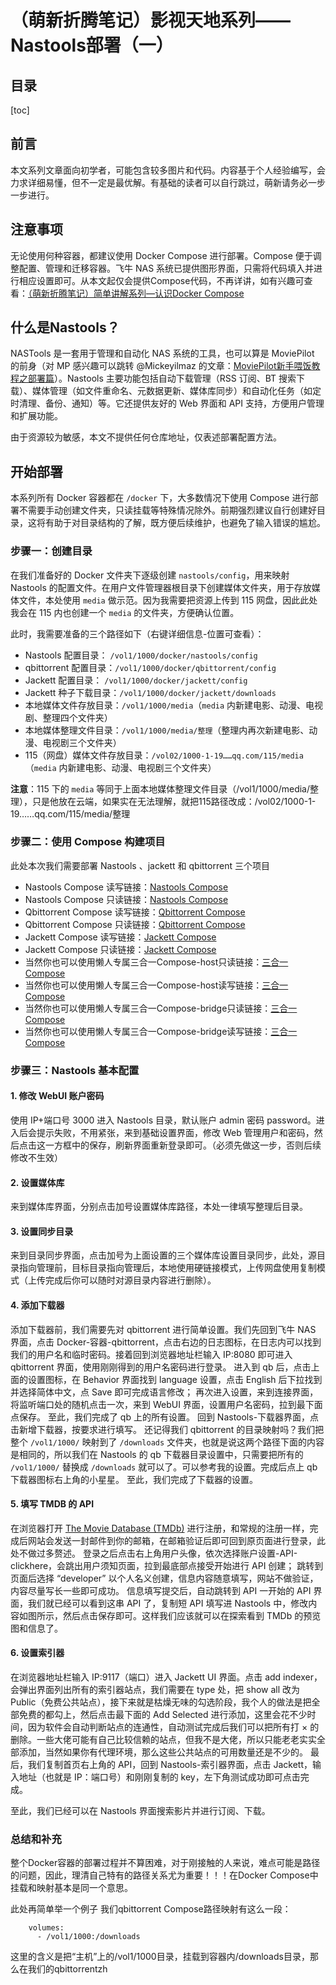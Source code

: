 
# （萌新折腾笔记）影视天地系列——Nastools部署（一）

## 目录
[toc]
## 前言
本文系列文章面向初学者，可能包含较多图片和代码。内容基于个人经验编写，会力求详细易懂，但不一定是最优解。有基础的读者可以自行跳过，萌新请务必一步一步进行。

## 注意事项
无论使用何种容器，都建议使用 Docker Compose 进行部署。Compose 便于调整配置、管理和迁移容器。飞牛 NAS 系统已提供图形界面，只需将代码填入并进行相应设置即可。从本文起仅会提供Compose代码，不再详讲，如有兴趣可查看：[（萌新折腾笔记）简单讲解系列—认识Docker Compose](https://club.fnnas.com/forum.php?mod=viewthread&tid=2717)

## 什么是Nastools？
NASTools 是一套用于管理和自动化 NAS 系统的工具，也可以算是 MoviePilot 的前身（对 MP 感兴趣可以跳转 @Mickeyilmaz 的文章：[MoviePilot新手喂饭教程之部署篇](https://club.fnnas.com/forum.php?mod=viewthread&tid=1568&extra=page%3D1)）。Nastools 主要功能包括自动下载管理（RSS 订阅、BT 搜索下载）、媒体管理（如文件重命名、元数据更新、媒体库同步）和自动化任务（如定时清理、备份、通知）等。它还提供友好的 Web 界面和 API 支持，方便用户管理和扩展功能。

由于资源较为敏感，本文不提供任何仓库地址，仅表述部署配置方法。

## 开始部署
本系列所有 Docker 容器都在 `/docker` 下，大多数情况下使用 Compose 进行部署不需要手动创建文件夹，只读挂载等特殊情况除外。前期强烈建议自行创建好目录，这将有助于对目录结构的了解，既方便后续维护，也避免了输入错误的尴尬。

### 步骤一：创建目录
在我们准备好的 Docker 文件夹下逐级创建 `nastools/config`，用来映射 Nastools 的配置文件。在用户文件管理器根目录下创建媒体文件夹，用于存放媒体文件，本处使用 `media` 做示范。因为我需要把资源上传到 115 网盘，因此此处我会在 115 内也创建一个 `media` 的文件夹，方便确认位置。

此时，我需要准备的三个路径如下（右键详细信息-位置可查看）：
- Nastools 配置目录： `/vol1/1000/docker/nastools/config`
- qbittorrent 配置目录：`/vol1/1000/docker/qbittorrent/config`
- Jackett 配置目录：  `/vol1/1000/docker/jackett/config`
- Jackett 种子下载目录：`/vol1/1000/docker/jackett/downloads`
- 本地媒体文件存放目录：`/vol1/1000/media`（`media` 内新建电影、动漫、电视剧、整理四个文件夹）
- 本地媒体整理文件目录：`/vol1/1000/media/整理`（整理内再次新建电影、动漫、电视剧三个文件夹）
- 115（网盘）媒体文件存放目录：`/vol02/1000-1-19……qq.com/115/media`（`media` 内新建电影、动漫、电视剧三个文件夹）

**注意**：115 下的 `media` 等同于上面本地媒体整理文件目录（/vol1/1000/media/整理），只是他放在云端，如果实在无法理解，就把115路径改成：/vol02/1000-1-19……qq.com/115/media/整理

### 步骤二：使用 Compose 构建项目
此处本次我们需要部署 Nastools 、jackett 和 qbittorrent 三个项目
- Nastools Compose 读写链接：[Nastools Compose](https://netcut.cn/Nastools配置部署)
- Nastools Compose 只读链接：[Nastools Compose](https://netcut.cn/p/fcead02e81d74c62)
- Qbittorrent Compose 读写链接：[Qbittorrent Compose](https://netcut.cn/qbittorrent配置部署)
- Qbittorrent Compose 只读链接：[Qbittorrent Compose](https://netcut.cn/p/3a762fce9f5b6e6c)
- Jackett Compose 读写链接：[Jackett Compose](https://netcut.cn/jackett配置部署)
- Jackett Compose 只读链接：[Jackett Compose](https://netcut.cn/p/1bb254fe5099a2e6)
- 当然你也可以使用懒人专属三合一Compose-host只读链接：[三合一Compose](https://netcut.cn/p/e2e97a697e1a1212)
- 当然你也可以使用懒人专属三合一Compose-host读写链接：[三合一Compose](https://netcut.cn/三合一Compose)
- 当然你也可以使用懒人专属三合一Compose-bridge只读链接：[三合一Compose](https://netcut.cn/p/e2e97a697e1a1212)
- 当然你也可以使用懒人专属三合一Compose-bridge读写链接：[三合一Compose](https://netcut.cn/三合一Compose)
### 步骤三：Nastools 基本配置

#### 1. 修改 WebUI 账户密码
使用 IP+端口号 3000 进入 Nastools 目录，默认账户 admin 密码 password。进入后会提示失败，不用紧张，来到基础设置界面，修改 Web 管理用户和密码，然后点击这一方框中的保存，刷新界面重新登录即可。（必须先做这一步，否则后续修改不生效）


#### 2. 设置媒体库
来到媒体库界面，分别点击加号设置媒体库路径，本处一律填写整理后目录。

#### 3. 设置同步目录
来到目录同步界面，点击加号为上面设置的三个媒体库设置目录同步，此处，源目录指向管理前，目标目录指向管理后，本地使用硬链接模式，上传网盘使用复制模式（上传完成后你可以随时对源目录内容进行删除）。

#### 4. 添加下载器
添加下载器前，我们需要先对 qbittorrent 进行简单设置。我们先回到飞牛 NAS 界面，点击 Docker-容器-qbittorrent，点击右边的日志图标，在日志内可以找到我们的用户名和临时密码。接着回到浏览器地址栏输入 IP:8080 即可进入 qbittorrent 界面，使用刚刚得到的用户名密码进行登录。
进入到 qb 后，点击上面的设置图标，在 Behavior 界面找到 language 设置，点击 English 后下拉找到并选择简体中文，点 Save 即可完成语言修改；
再次进入设置，来到连接界面，将监听端口处的随机点击一次，来到 WebUI 界面，设置用户名密码，拉到最下面点保存。
至此，我们完成了 qb 上的所有设置。
回到 Nastools-下载器界面，点击新增下载器，按要求进行填写。
还记得我们 qbittorrent 的目录映射吗？我们把整个 `/vol1/1000/` 映射到了 `/downloads` 文件夹，也就是说这两个路径下面的内容是相同的，所以我们在 Nastools 的 qb 下载器目录设置中，只需要把所有的 `/vol1/1000/` 替换成 `/downloads` 就可以了。可以参考我的设置。完成后点上 qb 下载器图标右上角的小星星。
至此，我们完成了下载器的设置。
#### 5. 填写 TMDB 的 API
在浏览器打开 [The Movie Database (TMDb)](https://www.themoviedb.org/) 进行注册，和常规的注册一样，完成后网站会发送一封邮件到你的邮箱，在邮箱验证后即可回到原页面进行登录，此处不做过多赘述。
登录之后点击右上角用户头像，依次选择账户设置-API-clickhere，会跳出用户须知页面，拉到最底部点接受开始进行 API 创建；
跳转到页面后选择 “developer” 以个人名义创建，信息内容随意填写，网站不做验证，内容尽量写长一些即可成功。
信息填写提交后，自动跳转到 API 一开始的 API 界面，我们就已经可以看到这串 API 了，复制短 API 填写进 Nastools 中，修改内容如图所示，然后点击保存即可。这样我们应该就可以在探索看到 TMDb 的预览图和信息了。
#### 6. 设置索引器
在浏览器地址栏输入 IP:9117（端口）进入 Jackett UI 界面。点击 add indexer，会弹出界面列出所有的索引器站点，我们需要在 type 处，把 show all 改为 Public（免费公共站点），接下来就是枯燥无味的勾选阶段，我个人的做法是把全部免费的都勾上，然后点击最下面的 Add Selected 进行添加，这里会花不少时间，因为软件会自动判断站点的连通性，自动测试完成后我们可以把所有打 × 的删除。一些大佬可能有自己比较信赖的站点，但我不是大佬，所以只能老老实实全部添加，当然如果你有代理环境，那么这些公共站点的可用数量还是不少的。
最后，我们复制首页右上角的 API，回到 Nastools-索引器界面，点击 Jackett，输入地址（也就是 IP：端口号）和刚刚复制的 key，左下角测试成功即可点击完成。

至此，我们已经可以在 Nastools 界面搜索影片并进行订阅、下载。

### 总结和补充
整个Docker容器的部署过程并不算困难，对于刚接触的人来说，难点可能是路径的问题，因此，理清自己特有的路径关系尤为重要！！！在Docker Compose中挂载和映射基本是同一个意思。

此处再简单举一个例子
我们qbittorrent Compose路径映射有这么一段：
```
    volumes:
      - /vol1/1000:/downloads  
```
这里的含义是把“主机”上的/vol1/1000目录，挂载到容器内/downloads目录，那么在我们的qbittorrentzh
<!--stackedit_data:
eyJoaXN0b3J5IjpbMTkzODAyOTg2MSwtMTg0MTU3NTYxNiwxNj
MwOTI0NTMxXX0=
-->
